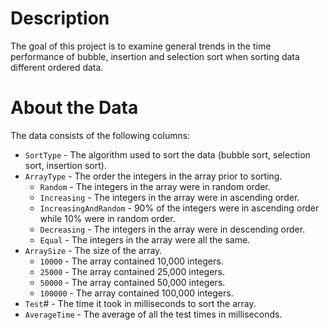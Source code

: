 # Description
The goal of this project is to examine general trends in the time performance of bubble, insertion and selection sort when sorting data different ordered data.

# About the Data
The data consists of the following columns:
- `SortType` - The algorithm used to sort the data (bubble sort, selection sort, insertion sort).
- `ArrayType` - The order the integers in the array prior to sorting.
    - `Random` - The integers in the array were in random order.
    - `Increasing` - The integers in the array were in ascending order.
    - `IncreasingAndRandom` - 90% of the integers were in ascending order while 10% were in random order.
    - `Decreasing` - The integers in the array were in descending order.
    - `Equal` - The integers in the array were all the same.
- `ArraySize` - The size of the array.
    - `10000` - The array contained 10,000 integers.
    - `25000` - The array contained 25,000 integers.
    - `50000` - The array contained 50,000 integers.
    - `100000` - The array contained 100,000 integers.
- `Test`# - The time it took in milliseconds to sort the array.
- `AverageTime` - The average of all the test times in milliseconds.
